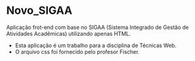 # Novo_SIGAA
Aplicação frot-end com base no SIGAA (Sistema Integrado de Gestão de Atividades Acadêmicas) utilizando apenas HTML.
 
 - Esta aplicação é um trabalho para a disciplina de Técnicas Web.
 - O arquivo css foi fornecido pelo profesor Fischer.

 
 
 
